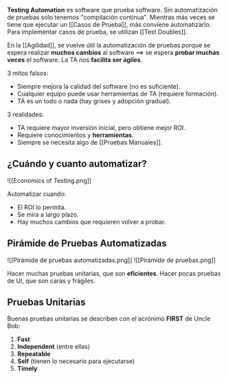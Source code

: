 **Testing Automation** es software que prueba software. Sin automatización de pruebas solo tenemos "compilación continua". Mientras más veces se tiene que ejecutar un [[Casos de Prueba]], más conviene automatizarlo. Para implementar casos de prueba, se utilizan [[Test Doubles]].

En la [[Agilidad]], se vuelve útil la automatización de pruebas porque se espera realizar **muchos cambios** al software $\implies$ se espera **probar muchas veces** el software. La TA nos **facilita ser ágiles**.

3 mitos falsos:

- Siempre mejora la calidad del software (no es suficiente).
- Cualquier equipo puede usar herramientas de TA (requiere formación).
- TA es un todo o nada (hay grises y adopción gradual).

3 realidades:

- TA requiere mayor inversión inicial, pero obtiene mejor ROI.
- Requiere conocimientos y **herramientas**.
- Siempre se necesita algo de [[Pruebas Manuales]].

## ¿Cuándo y cuanto automatizar?

![[Economics of Testing.png]]

Automatizar cuando:

- El ROI lo permita.
- Se mira a largo plazo.
- Hay muchos cambios que requieren volver a probar.

## Pirámide de Pruebas Automatizadas

![[Pirámide de pruebas automatizadas.png]]
![[Pirámide de pruebas.png]]

Hacer muchas pruebas unitarias, que son **eficientes**. Hacer pocas pruebas de UI, que son caras y frágiles.

## Pruebas Unitarias

Buenas pruebas unitarias se describen con el acrónimo **FIRST** de Uncle Bob:

1. **Fast**
2. **Independent** (entre ellas)
3. **Repeatable**
4. **Self** (tienen lo necesario para ejecutarse)
5. **Timely**

